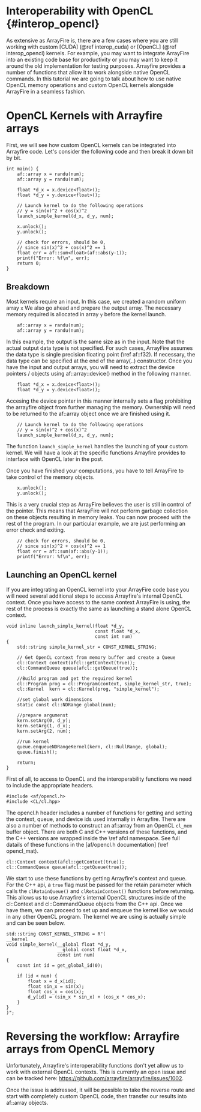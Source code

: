 Interoperability with OpenCL {#interop_opencl}
========

As extensive as ArrayFire is, there are a few cases where you are still working
with custom [CUDA] (@ref interop_cuda) or [OpenCL] (@ref interop_opencl) kernels.
For example, you may want to integrate ArrayFire into an existing code base for
productivity or you may want to keep it around the old implementation for testing
purposes. Arrayfire provides a number of functions that allow it to work alongside
native OpenCL commands. In this tutorial we are going to talk about how to use
native OpenCL memory operations and custom OpenCL kernels alongside ArrayFire
in a seamless fashion.

# OpenCL Kernels with Arrayfire arrays
First, we will see how custom OpenCL kernels can be integrated into Arrayfire code.
Let's consider the following code and then break it down bit by bit.

~~~~~~~~~~~~~~~~~~~~~~~~~~~~~~~~~~~~~~~~~~~~~~~~~~~~~~~~~~~~~~~~~~~~~~~{.cpp}
int main() {
    af::array x = randu(num);
    af::array y = randu(num);

    float *d_x = x.device<float>();
    float *d_y = y.device<float>();

    // Launch kernel to do the following operations
    // y = sin(x)^2 + cos(x)^2
    launch_simple_kernel(d_x, d_y, num);

    x.unlock();
    y.unlock();

    // check for errors, should be 0,
    // since sin(x)^2 + cos(x)^2 == 1
    float err = af::sum<float>(af::abs(y-1));
    printf("Error: %f\n", err);
    return 0;
}
~~~~~~~~~~~~~~~~~~~~~~~~~~~~~~~~~~~~~~~~~~~~~~~~~~~~~~~~~~~~~~~~~~~~~~~

## Breakdown
Most kernels require an input. In this case, we created a random uniform array `x`
We also go ahead and prepare the output array. The necessary memory required is
allocated in array `y` before the kernel launch.

~~~~~~~~~~~~~~~~~~~~~~~~~~~~~~~~~~~~~~~~~~~~~~~~~~~~~~~~~~~~~~~~~~~~~~~{.cpp}
    af::array x = randu(num);
    af::array y = randu(num);
~~~~~~~~~~~~~~~~~~~~~~~~~~~~~~~~~~~~~~~~~~~~~~~~~~~~~~~~~~~~~~~~~~~~~~~

In this example, the output is the same size as in the input. Note that the actual
output data type is not specified. For such cases, ArrayFire assumes the data type
is single precision floating point (\ref af::f32). If necessary, the data type can
be specified at the end of the array(..) constructor. Once you have the input and
output arrays, you will need to extract the device pointers / objects using
af::array::device() method in the following manner.

~~~~~~~~~~~~~~~~~~~~~~~~~~~~~~~~~~~~~~~~~~~~~~~~~~~~~~~~~~~~~~~~~~~~~~~{.cpp}
    float *d_x = x.device<float>();
    float *d_y = y.device<float>();
~~~~~~~~~~~~~~~~~~~~~~~~~~~~~~~~~~~~~~~~~~~~~~~~~~~~~~~~~~~~~~~~~~~~~~~

Accesing the device pointer in this manner internally sets a flag prohibiting
the arrayfire object from further managing the memory. Ownership will need to be
returned to the af::array object once we are finished using it.

~~~~~~~~~~~~~~~~~~~~~~~~~~~~~~~~~~~~~~~~~~~~~~~~~~~~~~~~~~~~~~~~~~~~~~~{.cpp}
    // Launch kernel to do the following operations
    // y = sin(x)^2 + cos(x)^2
    launch_simple_kernel(d_x, d_y, num);
~~~~~~~~~~~~~~~~~~~~~~~~~~~~~~~~~~~~~~~~~~~~~~~~~~~~~~~~~~~~~~~~~~~~~~~

The function `launch_simple_kernel` handles the launching of your custom kernel.
We will have a look at the specific functions Arrayfire provides to interface with
OpenCL later in the post.

Once you have finished your computations, you have to tell ArrayFire to take control
of the memory objects.

~~~~~~~~~~~~~~~~~~~~~~~~~~~~~~~~~~~~~~~~~~~~~~~~~~~~~~~~~~~~~~~~~~~~~~~{.cpp}
    x.unlock();
    y.unlock();
~~~~~~~~~~~~~~~~~~~~~~~~~~~~~~~~~~~~~~~~~~~~~~~~~~~~~~~~~~~~~~~~~~~~~~~

This is a very crucial step as ArrayFire believes the user is still in control
of the pointer. This means that ArrayFire will not perform garbage collection
on these objects resulting in memory leaks. You can now proceed with the rest of
the program. In our particular example, we are just performing an error check and exiting.

~~~~~~~~~~~~~~~~~~~~~~~~~~~~~~~~~~~~~~~~~~~~~~~~~~~~~~~~~~~~~~~~~~~~~~~{.cpp}
    // check for errors, should be 0,
    // since sin(x)^2 + cos(x)^2 == 1
    float err = af::sum(af::abs(y-1));
    printf("Error: %f\n", err);
~~~~~~~~~~~~~~~~~~~~~~~~~~~~~~~~~~~~~~~~~~~~~~~~~~~~~~~~~~~~~~~~~~~~~~~

## Launching an OpenCL kernel
If you are integrating an OpenCL kernel into your ArrayFire code base you will
need several additional steps to access Arrayfire's internal OpenCL context.
Once you have access to the same context ArrayFire is using, the rest of the
process is exactly the same as launching a stand alone OpenCL context.

~~~~~~~~~~~~~~~~~~~~~~~~~~~~~~~~~~~~~~~~~~~~~~~~~~~~~~~~~~~~~~~~~~~~~~~{.cpp}
void inline launch_simple_kernel(float *d_y,
                                 const float *d_x,
                                 const int num)
{
    std::string simple_kernel_str = CONST_KERNEL_STRING;

    // Get OpenCL context from memory buffer and create a Queue
    cl::Context context(afcl::getContext(true));
    cl::CommandQueue queue(afcl::getQueue(true));

    //Build program and get the required kernel
    cl::Program prog = cl::Program(context, simple_kernel_str, true);
    cl::Kernel  kern = cl::Kernel(prog, "simple_kernel");

    //set global work dimensions
    static const cl::NDRange global(num);

    //prepare argumenst
    kern.setArg(0, d_y);
    kern.setArg(1, d_x);
    kern.setArg(2, num);

    //run kernel
    queue.enqueueNDRangeKernel(kern, cl::NullRange, global);
    queue.finish();

    return;
}
~~~~~~~~~~~~~~~~~~~~~~~~~~~~~~~~~~~~~~~~~~~~~~~~~~~~~~~~~~~~~~~~~~~~~~~

First of all, to access to OpenCL and the interoperability functions we need to
include the appropriate headers.

~~~~~~~~~~~~~~~~~~~~~~~~~~~~~~~~~~~~~~~~~~~~~~~~~~~~~~~~~~~~~~~~~~~~~~~{.cpp}
#include <af/opencl.h>
#include <CL/cl.hpp>
~~~~~~~~~~~~~~~~~~~~~~~~~~~~~~~~~~~~~~~~~~~~~~~~~~~~~~~~~~~~~~~~~~~~~~~

The opencl.h header includes a number of functions for getting and setting the
context, queue, and device ids used internally in Arrayfire. There are also a
number of methods to construct an af::array from an OpenCL `cl_mem` buffer
object.  There are both C and C++ versions of these functions, and the C++
versions are wrapped inside the \ref afcl namespace. See full datails of these
functions in the [af/opencl.h documentation] (\ref opencl_mat).


~~~~~~~~~~~~~~~~~~~~~~~~~~~~~~~~~~~~~~~~~~~~~~~~~~~~~~~~~~~~~~~~~~~~~~~{.cpp}
cl::Context context(afcl::getContext(true));
cl::CommandQueue queue(afcl::getQueue(true));
~~~~~~~~~~~~~~~~~~~~~~~~~~~~~~~~~~~~~~~~~~~~~~~~~~~~~~~~~~~~~~~~~~~~~~~

We start to use these functions by getting Arrayfire's context and queue. For
the C++ api, a `true` flag must be passed for the retain parameter which calls
the `clRetainQueue()` and `clRetainContext()` functions before returning. This
allows us to use Arrayfire's internal OpenCL structures inside of the
cl::Context and cl::CommandQueue objects from the C++ api. Once we have them,
we can proceed to set up and enqueue the kernel like we would in any other
OpenCL program.  The kernel we are using is actually simple and can be seen
below.

~~~~~~~~~~~~~~~~~~~~~~~~~~~~~~~~~~~~~~~~~~~~~~~~~~~~~~~~~~~~~~~~~~~~~~~{.cpp}
std::string CONST_KERNEL_STRING = R"(
__kernel
void simple_kernel(__global float *d_y,
                   __global const float *d_x,
                   const int num)
{
    const int id = get_global_id(0);

    if (id < num) {
        float x = d_x[id];
        float sin_x = sin(x);
        float cos_x = cos(x);
        d_y[id] = (sin_x * sin_x) + (cos_x * cos_x);
    }
}
)";
~~~~~~~~~~~~~~~~~~~~~~~~~~~~~~~~~~~~~~~~~~~~~~~~~~~~~~~~~~~~~~~~~~~~~~~

# Reversing the workflow: Arrayfire arrays from OpenCL Memory
Unfortunately, Arrayfire's interoperability functions don't yet allow us to work with
external OpenCL contexts. This is currently an open issue and can be tracked here:
https://github.com/arrayfire/arrayfire/issues/1002.

Once the issue is addressed, it will be possible to take the reverse route and start with
completely custom OpenCL code, then transfer our results into af::array objects.

